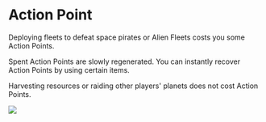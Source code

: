 # Action Point

 Deploying fleets to defeat space pirates or Alien Fleets costs you some Action Points.

Spent Action Points are slowly regenerated. You can instantly recover Action Points by using certain items.

Harvesting resources or raiding other players' planets does not cost Action Points.

![](https://s3.ap-northeast-2.amazonaws.com/an2img/guide/801_001ActionPoint.png)
